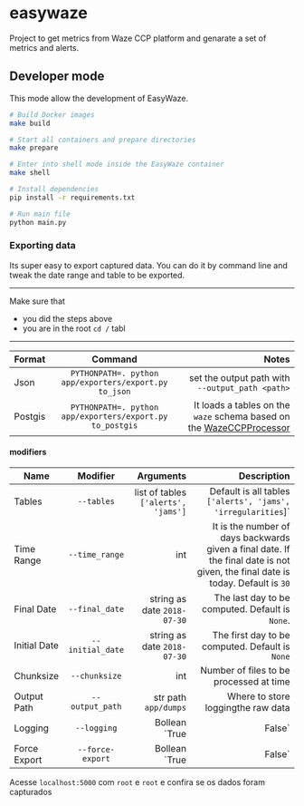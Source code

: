 # easywaze

Project to get metrics from Waze CCP platform and genarate a set of metrics and alerts.

## Developer mode

This mode allow the development of EasyWaze.

```bash
# Build Docker images
make build

# Start all containers and prepare directories
make prepare

# Enter into shell mode inside the EasyWaze container
make shell

# Install dependencies
pip install -r requirements.txt

# Run main file
python main.py
```

### Exporting data

Its super easy to export captured data.  You can do it by command line 
and tweak the date range and table to be exported.
___
Make sure that 
- you did the steps above
- you are in the root `cd /`
tabl
___

| Format   | Command           | Notes  |
| ---------|:-------------:| -----:|
| Json     | `PYTHONPATH=. python app/exporters/export.py to_json` | set the output path with `--output_path <path>` |
| Postgis  | `PYTHONPATH=. python app/exporters/export.py to_postgis` |  It loads a tables on the `waze` schema based on the [WazeCCPProcessor](github.com/LouisvilleMetro/WazeCCPProcessor) |

#### modifiers

| Name   | Modifier           | Arguments |Description  |
| ---------|:-------------:| -----:| --:|
|   Tables   | `--tables` | list of tables `['alerts', 'jams']`  | Default is all tables `['alerts', 'jams', 'irregularities`]`| 
| Time Range  | `--time_range` |  int | It is the number of days backwards given a final date. If the final date is not given, the final date is today. Default is `30`|
|   Final Date   | `--final_date` | string as date `2018-07-30`  | The last day to be computed. Default is `None`.| 
|   Initial Date   | `--initial_date` | string as date `2018-07-30`  | The first day to be computed. Default is `None`| 
|   Chunksize   | `--chunksize` | int  | Number of files to be processed at time|
|   Output Path   | `--output_path` | str path `app/dumps`  | Where to store loggingthe raw data | 
|   Logging   | `--logging` | Bollean  `True|False`  | Activate INFO logging | 
|   Force Export   | `--force-export` | Bollean  `True|False`  | Reload database and export | 



Acesse `localhost:5000` com `root` e `root` e confira se os dados foram capturados